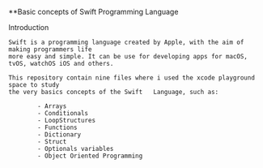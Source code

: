 **Basic concepts of Swift Programming Language

Introduction

	Swift is a programming language created by Apple, with the aim of making programmers life
	more easy and simple. It can be use for developing apps for macOS, tvOS, watchOS iOS and others. 
	
	This repository contain nine files where i used the xcode playground space to study 
	the very basics concepts of the Swift 	Language, such as:
		
			- Arrays
			- Conditionals
			- LoopStructures
			- Functions
			- Dictionary
			- Struct
			- Optionals variables
			- Object Oriented Programming
			




			
			
		



